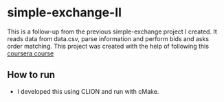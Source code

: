 # simple-exchange-II
This is a follow-up from the previous simple-exchange project I created.
It reads data from data.csv, parse information and perform bids and asks order matching.
This project was created with the help of following this [coursera course](https://www.coursera.org/search?query=use%20c%20to%20build%20a%20crypto%20trading%20platform%20) 

## How to run
- I developed this using CLION and run with cMake.


